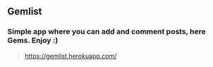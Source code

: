 ## Gemlist
### Simple app where you can add and comment posts, here Gems. Enjoy :)
> https://gemlist.herokuapp.com/
